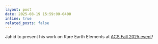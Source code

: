 ```yaml
---
layout: post
date: 2025-08-19 15:59:00-0400
inline: true
related_posts: false
---
```


Jahid to present his work on Rare Earth Elements at [ACS Fall 2025 event](https://www.acs.org/events/fall/program.html)!
